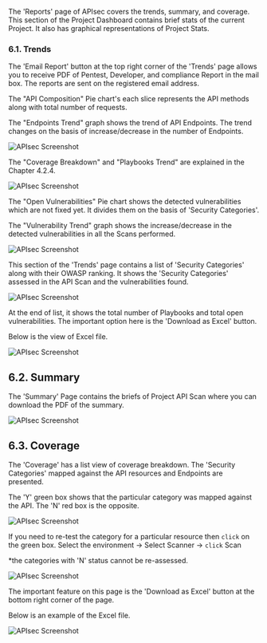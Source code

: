 The 'Reports' page of APIsec covers the trends, summary, and coverage. This section of the Project Dashboard contains brief stats of the current Project. It also has graphical representations of Project Stats. 

### **6.1. Trends**
The 'Email Report' button at the top right corner of the 'Trends' page allows you to receive PDF of Pentest, Developer, and compliance Report in the mail box. The reports are sent on the registered email address. 

The "API Composition" Pie chart's each slice represents the API methods along with total number of requests. 

The "Endpoints Trend" graph shows the trend of API Endpoints. The trend changes on the basis of increase/decrease in the number of Endpoints. 

<img alt="APIsec Screenshot" src="https://user-images.githubusercontent.com/75529175/168322487-6b390603-2522-4383-8bc4-2afd0a05530b.png" />

The "Coverage Breakdown" and "Playbooks Trend" are explained in the Chapter 4.2.4.

<img alt="APIsec Screenshot" src="https://user-images.githubusercontent.com/75529175/168322496-2e79aabb-8dca-4b4c-8c40-72e1e02e8c48.png" />

The "Open Vulnerabilities" Pie chart shows the detected vulnerabilities which are not fixed yet. It divides them on the basis of 'Security Categories'.

The "Vulnerability Trend" graph shows the increase/decrease in the detected vulnerabilities in all the Scans performed. 

<img alt="APIsec Screenshot" src="https://user-images.githubusercontent.com/75529175/168322506-5afc79db-32a0-4348-a160-a80b729293ab.png" />

This section of the 'Trends' page contains a list of 'Security Categories' along with their OWASP ranking. It shows the 'Security Categories' assessed in the API Scan and the vulnerabilities found. 

<img alt="APIsec Screenshot" src="https://user-images.githubusercontent.com/75529175/168322517-799b2861-2558-4b61-a409-d709cb7db53b.png" />

At the end of list, it shows the total number of Playbooks and total open vulnerabilities. The important option here is the 'Download as Excel' button. 

Below is the view of Excel file. 

<img alt="APIsec Screenshot" src="https://user-images.githubusercontent.com/75529175/168322530-802bbf73-8014-4b6c-a3ac-aa89e483a016.png" />

## **6.2. Summary**
The 'Summary' Page contains the briefs of Project API Scan where you can download the PDF of the summary. 

<img alt="APIsec Screenshot" src="https://user-images.githubusercontent.com/75529175/168322538-4d8e395a-fabc-48d7-8e63-11fa1e7cd1c3.png" />

## **6.3. Coverage**
The 'Coverage' has a list view of coverage breakdown. The 'Security Categories' mapped against the API resources and Endpoints are presented. 

The 'Y' green box shows that the particular category was mapped against the API. The 'N' red box is the opposite. 

<img alt="APIsec Screenshot" src="https://user-images.githubusercontent.com/75529175/168322542-159c350b-b8a8-4650-bb9a-584e4ac64830.png" />

If you need to re-test the category for a particular resource then `click` on the green box. 
Select the environment -> Select Scanner -> `click` Scan 

*the categories with 'N' status cannot be re-assessed. 

<img alt="APIsec Screenshot" src="https://user-images.githubusercontent.com/75529175/168322552-b41cf272-f961-4386-9288-ad15aa20fa67.png" />

The important feature on this page is the 'Download as Excel' button at the bottom right corner of the page. 

Below is an example of the Excel file. 

<img alt="APIsec Screenshot" src="https://user-images.githubusercontent.com/75529175/168322557-1ba15faa-4fe4-449b-a5d7-9b5531c07546.png" />
